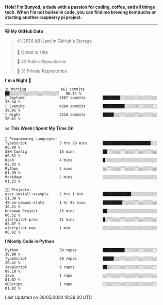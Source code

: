 <p>
<b>Hola! I'm Bunyod, a dude with a passion for coding, coffee, and all things tech. When I'm not buried in code, you can find me brewing kombucha or starting another raspberry pi project.</b>
</p>

---

<!--START_SECTION:waka-->
**🐱 My GitHub Data** 

> 📦 257.6 kB Used in GitHub's Storage 
 > 
> 💼 Opted to Hire
 > 
> 📜 43 Public Repositories 
 > 
> 🔑 31 Private Repositories 
 > 
**I'm a Night 🦉** 

```text
🌞 Morning                661 commits         ██░░░░░░░░░░░░░░░░░░░░░░░   06.14 % 
🌆 Daytime                3587 commits        ████████░░░░░░░░░░░░░░░░░   33.34 % 
🌃 Evening                4294 commits        ██████████░░░░░░░░░░░░░░░   39.91 % 
🌙 Night                  2218 commits        █████░░░░░░░░░░░░░░░░░░░░   20.61 % 
```


📊 **This Week I Spent My Time On** 

```text
💬 Programming Languages: 
TypeScript               3 hrs 29 mins       ██████████████████████░░░   88.60 % 
SSH Config               15 mins             ██░░░░░░░░░░░░░░░░░░░░░░░   06.52 % 
Bash                     4 mins              █░░░░░░░░░░░░░░░░░░░░░░░░   02.03 % 
Python                   3 mins              ░░░░░░░░░░░░░░░░░░░░░░░░░   01.39 % 
Markdown                 2 mins              ░░░░░░░░░░░░░░░░░░░░░░░░░   01.23 % 

🐱‍💻 Projects: 
user-install-example     2 hrs 1 min         █████████████░░░░░░░░░░░░   51.38 % 
42-on-campus-stats       1 hr 25 mins        █████████░░░░░░░░░░░░░░░░   36.21 % 
Unknown Project          15 mins             ██░░░░░░░░░░░░░░░░░░░░░░░   06.52 % 
alertpilot-prod          11 mins             █░░░░░░░░░░░░░░░░░░░░░░░░   05.07 % 
alertpilot-new           1 min               ░░░░░░░░░░░░░░░░░░░░░░░░░   00.82 % 
```

**I Mostly Code in Python** 

```text
Python                   39 repos            ██████████░░░░░░░░░░░░░░░   39.80 % 
TypeScript               20 repos            █████░░░░░░░░░░░░░░░░░░░░   20.41 % 
JavaScript               9 repos             ██░░░░░░░░░░░░░░░░░░░░░░░   09.18 % 
Java                     1 repo              ░░░░░░░░░░░░░░░░░░░░░░░░░   01.02 % 
GDScript                 1 repo              ░░░░░░░░░░░░░░░░░░░░░░░░░   01.02 % 
```




 Last Updated on 28/05/2024 18:39:20 UTC
<!--END_SECTION:waka-->
